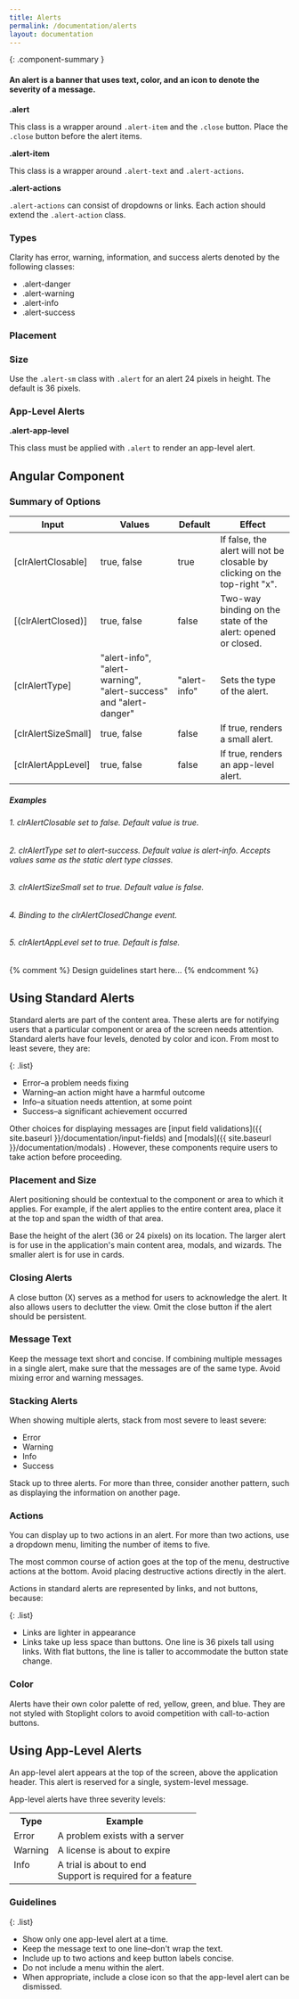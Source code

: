 ```yaml
---
title: Alerts
permalink: /documentation/alerts
layout: documentation
---
```


{: .component-summary }
#### An alert is a banner that uses text, color, and an icon to denote the severity of a message.

**.alert**
<div>
    This class is a wrapper around <code class="clr-code">.alert-item</code> and the
    <code class="clr-code">.close</code> button. Place the <code class="clr-code">.close</code>
    button before the alert items.
</div>

**.alert-item**
<div>
    This class is a wrapper around <code class="clr-code">.alert-text</code> and <code class="clr-code">.alert-actions</code>.
</div>

**.alert-actions**
<div>
    <code class="clr-code">.alert-actions</code> can consist of dropdowns or links.
    Each action should extend the <code class="clr-code">.alert-action</code> class.
</div>

### Types

Clarity has error, warning, information, and success alerts denoted by the following classes:

- .alert-danger
- .alert-warning
- .alert-info
- .alert-success

<clr-alert-demo-styles></clr-alert-demo-styles>

### Placement

<clr-alert-demo-types></clr-alert-demo-types>

### Size

Use the <code class="clr-code">.alert-sm</code> class with <code class="clr-code">.alert</code> for an alert 24 pixels in height. The default is 36 pixels.

<clr-alert-demo-sizes></clr-alert-demo-sizes>

### App-Level Alerts

**.alert-app-level**
<div>
    This class must be applied with <code class="clr-code">.alert</code> to render an app-level alert.
</div>

<clr-alert-demo-app-level></clr-alert-demo-app-level>

## Angular Component

### Summary of Options

<table class="table">
    <thead>
        <tr>
            <th class="left">Input</th>
            <th class="left">Values</th>
            <th>Default</th>
            <th class="left">Effect</th>
        </tr>
    </thead>
    <tbody>
        <tr>
            <td class="left">[clrAlertClosable]</td>
            <td class="left">true, false</td>
            <td>true</td>
            <td class="left">If false, the alert will not be closable by clicking on the top-right "x".</td>
        </tr>
        <tr>
            <td class="left">[(clrAlertClosed)]</td>
            <td class="left">true, false</td>
            <td>false</td>
            <td class="left">
                Two-way binding on the state of the alert: opened or closed.
            </td>
        </tr>
        <tr>
            <td class="left">[clrAlertType]</td>
            <td class="left">"alert-info", "alert-warning", "alert-success" and "alert-danger"</td>
            <td>"alert-info"</td>
            <td class="left">Sets the type of the alert.</td>
        </tr>
        <tr>
            <td class="left">[clrAlertSizeSmall]</td>
            <td class="left">true, false</td>
            <td>false</td>
            <td class="left">If true, renders a small alert.</td>
        </tr>
        <tr>
            <td class="left">[clrAlertAppLevel]</td>
            <td class="left">true, false</td>
            <td>false</td>
            <td class="left">If true, renders an app-level alert.</td>
        </tr>
    </tbody>
</table>


##### Examples

###### 1. clrAlertClosable set to false. Default value is true.

<clr-alert-not-closable-demo-angular></clr-alert-not-closable-demo-angular>

###### 2. clrAlertType set to alert-success. Default value is alert-info. Accepts values same as the static alert type classes.

<clr-alert-success-demo-angular></clr-alert-success-demo-angular>

###### 3. clrAlertSizeSmall set to true. Default value is false.

<clr-alert-small-demo-angular></clr-alert-small-demo-angular>

###### 4. Binding to the clrAlertClosedChange event.

<clr-alert-close-event-demo-angular></clr-alert-close-event-demo-angular>

###### 5. clrAlertAppLevel set to true. Default is false.

<clr-alert-app-level-demo-angular></clr-alert-app-level-demo-angular>

{% comment %}
    Design guidelines start here...
{% endcomment %}

## Using Standard Alerts

Standard alerts are part of the content area.  These alerts are for notifying users that a particular component or area of the screen needs attention.  Standard alerts have four levels, denoted by color and icon. From most to least severe, they are:

{: .list}
- Error–a problem needs fixing
- Warning–an action might have a harmful outcome
- Info–a situation needs attention, at some point
- Success–a significant achievement occurred

Other choices for displaying messages are [input field validations]({{ site.baseurl }}/documentation/input-fields)  and [modals]({{ site.baseurl }}/documentation/modals) .  However, these components require users to take action before proceeding.

### Placement and Size

Alert positioning should be contextual to the component or area to which it applies. For example, if the alert applies to the entire content area, place it at the top and span the width of that area.

Base the height of the alert (36 or 24 pixels) on its location.  The larger alert is for use in the application's main content area, modals, and wizards.  The smaller alert is for use in cards.

### Closing Alerts

A close button (X) serves as a method for users to acknowledge the alert.  It also allows users to declutter the view. Omit the close button if the alert should be persistent.

### Message Text

Keep the message text short and concise.  If combining multiple messages in a single alert, make sure that the messages are of the same type.  Avoid mixing error and warning messages.

### Stacking Alerts

When showing multiple alerts, stack from most severe to least severe:

<ul class="list">
    <li>Error</li>
    <li>Warning</li>
    <li>Info</li>
    <li>Success</li>
</ul>

  Stack up to three alerts. For more than three, consider another pattern, such as displaying the information on another page.

### Actions

You can display up to two actions in an alert.  For more than two actions, use a dropdown menu, limiting the number of items to five.

The most common course of action goes at the top of the menu, destructive actions at the bottom.  Avoid placing destructive actions directly in the alert.

Actions in standard alerts are represented by links, and not buttons, because:

{: .list}
- Links are lighter in appearance
- Links take up less space than buttons.  One line is 36 pixels tall using links.  With flat buttons, the line is taller to accommodate the button state change.

### Color

Alerts have their own color palette of red, yellow, green, and blue. They are not styled with Stoplight colors to avoid competition with call-to-action buttons.


## Using App-Level Alerts

An app-level alert appears at the top of the screen, above the application header.  This alert is reserved for a single, system-level message.

App-level alerts have three severity levels:

<table class="table .table-noborder ">
  <tr>
    <th class="left">Type</th>
    <th class="left">Example</th>
  </tr>
  <tr>
    <td class="left">Error</td>
    <td class="left">A problem exists with a server</td>
  </tr>
  <tr>
    <td class="left">Warning</td>
    <td class="left">A license is about to expire</td>
  </tr>
  <tr>
    <td valign="top" class="left">Info</td>
    <td class="left"> A trial is about to end<br>
    Support is required for a feature </td>
  </tr>
</table>

### Guidelines

{: .list}
- Show only one app-level alert at a time.
- Keep the message text to one line–don't wrap the text.
- Include up to two actions and keep button labels concise.
- Do not include a menu within the alert.
- When appropriate, include a close icon so that the app-level alert can be dismissed.
